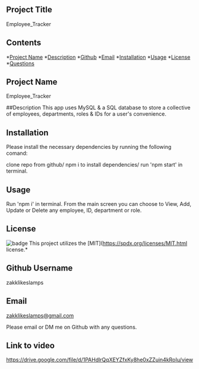 ## Project Title
  Employee_Tracker
  
  ## Contents
  
  *[Project Name](#project)
  *[Description](#description)
  *[Github](#github)
  *[Email](#email)
  *[Installation](#installation)
  *[Usage](#usage)
  *[License](#license)
  *[Questions](#questions)

  ## Project Name
  Employee_Tracker

  ##Description
  This app uses MySQL & a SQL database to store a collective of employees, departments, roles & IDs for a user's convenience. 

  ## Installation 
  Please install the necessary dependencies by running the following comand:

  clone repo from github/ npm i to install dependencies/ run 'npm start' in terminal.

  ## Usage 
  Run 'npm i' in terminal. From the main screen you can choose to View, Add, Update or Delete any employee, ID, department or role. 

  ## License
  ![badge](https://img.shields.io/badge/license-MIT-blueviolet)
  This project utilizes the [MIT](https://spdx.org/licenses/MIT.html license.*


  ## Github Username
  zakklikeslamps

  ## Email 
  zakklikeslamps@gmail.com

  Please email or DM me on Github with any questions.

## Link to video
https://drive.google.com/file/d/1PAHdlrQqXEYZfxKy8he0xZZuin4kRoIu/view